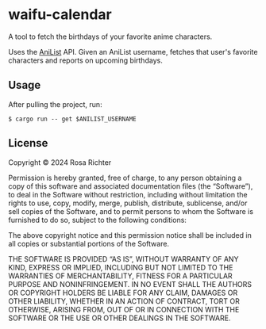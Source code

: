 # waifu-calendar

A tool to fetch the birthdays of your favorite anime characters.

Uses the [AniList](https://anilist.co) API.
Given an AniList username, fetches that user's favorite characters and reports on upcoming birthdays.

## Usage

After pulling the project, run:

```console
$ cargo run -- get $ANILIST_USERNAME
```

## License

Copyright © 2024 Rosa Richter

Permission is hereby granted, free of charge, to any person obtaining a copy of this software and associated documentation files (the “Software”), to deal in the Software without restriction, including without limitation the rights to use, copy, modify, merge, publish, distribute, sublicense, and/or sell copies of the Software, and to permit persons to whom the Software is furnished to do so, subject to the following conditions:

The above copyright notice and this permission notice shall be included in all copies or substantial portions of the Software.

THE SOFTWARE IS PROVIDED “AS IS”, WITHOUT WARRANTY OF ANY KIND, EXPRESS OR IMPLIED, INCLUDING BUT NOT LIMITED TO THE WARRANTIES OF MERCHANTABILITY, FITNESS FOR A PARTICULAR PURPOSE AND NONINFRINGEMENT. IN NO EVENT SHALL THE AUTHORS OR COPYRIGHT HOLDERS BE LIABLE FOR ANY CLAIM, DAMAGES OR OTHER LIABILITY, WHETHER IN AN ACTION OF CONTRACT, TORT OR OTHERWISE, ARISING FROM, OUT OF OR IN CONNECTION WITH THE SOFTWARE OR THE USE OR OTHER DEALINGS IN THE SOFTWARE.
